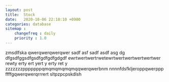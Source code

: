 ```yaml
---
layout: post
title:  Stock
date:   2020-10-06 22:10:10 +0900
categories: database
sitemap :
    changefreq : daily
    priority : 1.0
---
```



zmsdlfska
qwerqwerqwerqwer
sadf
asf
sadf
asdf
asg
dg
dfgsdfggsdfgsdfgdfgdfgdgdf
ewrtwertwertrwetewrtwertwertwertwertwer
rewty
erty
ert
yert
y
erty
ret
y
zzzzzzzpppppppqmqmqmqmqmqqwerqwerbnm
nnnnfdsfkljeroppqwerppp
ffffgqwerqwerqrrrert
sltpzpcpskdlsh